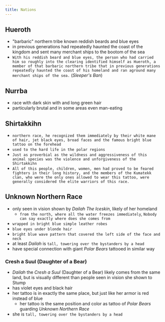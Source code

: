```yaml
---
title: Nations
---
```


## Hueroth
- "barbaric" northern tribe known reddish beards and blue eyes
- in previous generations had repeatedly haunted the coast of the kingdom and sent many merchant ships to the bootom of the sea
- `With his reddish beard and blue eyes, the person who had carried him so roughly into the clearing identified himself as Hueroth, a member of that barbaric northern tribe that in previous generations repeatedly haunted the coast of his homeland and ran aground many merchant ships of the sea.` (_Sleeper's Ban_)

## Nurrba
- race with dark skin with and long green hair
- particularly brutal and in some areas even man-eating

## Shirtakkihn
- `northern race, he recognized them immediately by their white mane of hair, jet black eyes, broad faces and the famous bright blue tattoo on the forehead`
- `used to the hard life in the polar regions`
- `Just as proverbial as the wildness and aggressiveness of this animal species was the violence and unforgiveness
of the Shirtakkihn`
- `All of this people, children, women, men had proved to be feared fighters in their long history, and the members of the
Kumatekk clan, who were the only ones allowed to wear this tattoo, were generally considered the elite warriors of this race.`

## Unknown Northern Race
- only seen in vision shown by _Dailah The Iceskin_, likely of her homeland
  - `from the north, where all the water freezes immediately`, `Nobody can say exactly where does she comes from`
- `wrapped in bright blue simple leather robes`
- `blue eyes under blonde hair`
- `bright blue wave pattern that covered the left side of the face and neck`
- at least _Dailah_ is `tall, towering over the bystanders by a head`
- have special connection with giant _Polar Bears_ tattooed in similar way

### Cresh a Suul (Daughter of a Bear)
- _Dailah_ the _Cresh a Suul_ (Daughter of a Bear) likely comes from the same land, but is visually different than people seen in vision she shown to Stump
- has violet eyes and black hair
- her tattoo is in exactly the same place, but just like her armor is red instead of blue
  - her tattoo is the same position and color as tattoo of _Polar Bears_ guarding _Unknown Northern Race_ 
- she is `tall, towering over the bystanders by a head`
